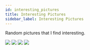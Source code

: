 ```yaml
---
id: interesting_pictures
title: Interesting Pictures
sidebar_label: Interesting Pictures
---
```


Random pictures that I find interesting.

![](/img/interesting_pics/DtmTVLjWwAEXcLo.jpg)
![](/img/interesting_pics/EfiRWJzWoAI86Hq.jpg)
![](/img/interesting_pics/Eg6d7yJXcAAVGmM.jpg)
![](/img/interesting_pics/ccc.jpg)
